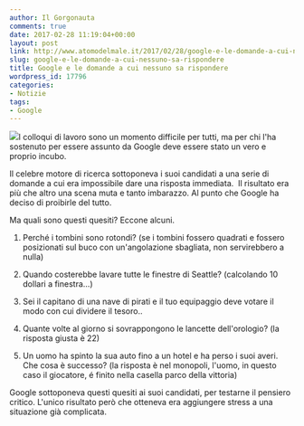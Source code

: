 ```yaml
---
author: Il Gorgonauta
comments: true
date: 2017-02-28 11:19:04+00:00
layout: post
link: http://www.atomodelmale.it/2017/02/28/google-e-le-domande-a-cui-nessuno-sa-rispondere/
slug: google-e-le-domande-a-cui-nessuno-sa-rispondere
title: Google e le domande a cui nessuno sa rispondere
wordpress_id: 17796
categories:
- Notizie
tags:
- Google
---
```


![](http://www.atomodelmale.it/wp-content/uploads/2008/10/logo_google.gif)I colloqui di lavoro sono un momento difficile per tutti, ma per chi l'ha sostenuto per essere assunto da Google deve essere stato un vero e proprio incubo.

Il celebre motore di ricerca sottoponeva i suoi candidati a una serie di domande a cui era impossibile dare una risposta immediata.  Il risultato era più che altro una scena muta e tanto imbarazzo. Al punto che Google ha deciso di proibirle del tutto.


Ma quali sono questi quesiti? Eccone alcuni.




    
  1. Perché i tombini sono rotondi? (se i tombini fossero quadrati e fossero posizionati sul buco con un'angolazione sbagliata, non servirebbero a nulla)

    
  2. Quando costerebbe lavare tutte le finestre di Seattle? (calcolando 10 dollari a finestra...)

    
  3. Sei il capitano di una nave di pirati e il tuo equipaggio deve votare il modo con cui dividere il tesoro..

    
  4. Quante volte al giorno si sovrappongono le lancette dell'orologio? (la risposta giusta è 22)

    
  5. Un uomo ha spinto la sua auto fino a un hotel e ha perso i suoi averi. Che cosa è successo? (la risposta è nel monopoli, l'uomo, in questo caso il giocatore, é finito nella casella parco della vittoria)



Google sottoponeva questi quesiti ai suoi candidati, per testarne il pensiero critico. L'unico risultato però che otteneva era aggiungere stress a una situazione già complicata.
